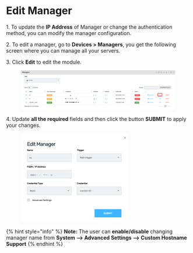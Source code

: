 # Edit Manager

1\.      To update the **IP Address** of Manager or change the authentication method, you can modify the manager configuration.

2\.      To edit a manager, go to **Devices > Managers**, you get the following screen where you can manage all your servers.&#x20;

3\.      Click **Edit** to edit the module.&#x20;

<div align="left">

<figure><img src="../../../.gitbook/assets/image (392).png" alt=""><figcaption></figcaption></figure>

</div>

4\.      Update **all the required** fields and then click the button **SUBMIT** to apply your changes.&#x20;

<div align="left">

<figure><img src="../../../.gitbook/assets/image (393).png" alt="" width="294"><figcaption></figcaption></figure>

</div>

{% hint style="info" %}
**Note:** The user can **enable/disable** changing manager name from **System --> Advanced Settings --> Custom Hostname Support**
{% endhint %}
